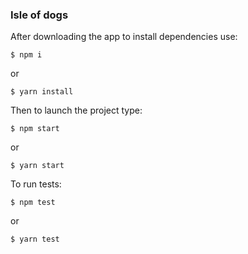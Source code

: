 ### Isle of dogs
After downloading the app to install dependencies use:
```
$ npm i
```
or
```
$ yarn install
```
Then to launch the project type:
```
$ npm start
```
or
```
$ yarn start
```
To run tests:
```
$ npm test
```
or
```
$ yarn test
```